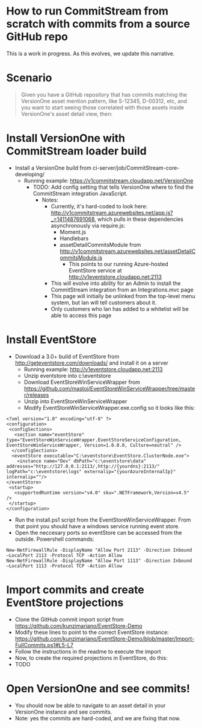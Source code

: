 # How to run CommitStream from scratch with commits from a source GitHub repo

This is a work in progress. As this evolves, we update this narrative.

# Scenario
> Given you have a GitHub repository that has commits matching the VersionOne asset mention pattern, like S-12345, D-00312, etc, and you
want to start seeing those correlated with those assets inside VersionOne's asset detail view, then:

# Install VersionOne with CommitStream loader build
* Install a VersionOne build from ci-server/job/CommitStream-core-developing/
  * Running example: https://v1commitstream.cloudapp.net/VersionOne
    * TODO: Add config setting that tells VersionOne where to find the CommitStream integration JavaScript. 
      * Notes: 
        * Currently, it's hard-coded to look here: http://v1commitstream.azurewebsites.net/app.js?_=1411487691068, which pulls in these dependencies asynchronously via require.js:
          * Moment.js
          * Handlebars
          * assetDetailCommitsModule from http://v1commitstream.azurewebsites.net/assetDetailCommitsModule.js
            * This points to our running Azure-hosted EventStore service at http://v1eventstore.cloudapp.net:2113
        * This will evolve into ability for an Admin to install the CommitStream integration from an Integrations.mvc page
        * This page will initially be unlinked from the top-level menu system, but Ian will tell customers about it.
        * Only customers who Ian has added to a whitelist will be able to access this page

# Install EventStore
* Download a 3.0+ build of EventStore from http://geteventstore.com/downloads/ and install it on a server
  * Running example: http://v1eventstore.cloudapp.net:2113
  * Unzip eventstore into c:\eventstore
  * Download EventStoreWinServiceWrapper from https://github.com/mastoj/EventStoreWinServiceWrapper/tree/master/releases
  * Unzip into EventStoreWinServiceWrapper
  * Modify EventStoreWinServiceWrapper.exe.config so it looks like this:

 ```
 <?xml version="1.0" encoding="utf-8" ?>
 <configuration>
  <configSections>
    <section name="eventStore" type="EventStoreWinServiceWrapper.EventStoreServiceConfiguration,   EventStoreWinServiceWrapper, Version=1.0.0.0, Culture=neutral" />
   </configSections>
   <eventStore executable="C:\eventstore\EventStore.ClusterNode.exe">
     <instance name="Dev" dbPath="c:\eventstore\data"    addresses="http://127.0.0.1:2113/,http://{yourdns}:2113/" logPath="c:\eventstore\logs" externalip="{yourAzureInternalIp}" internalip=""/>
 </eventStore>
  <startup>
    <supportedRuntime version="v4.0" sku=".NETFramework,Version=v4.5" />
  </startup>
</configuration>
 ```
 * Run the install.ps1 script from the EventStoreWinServiceWrapper. From that point you should have a windows service running event store.
 * Open the neccesary ports so eventStore can be accessed from the outside. Powershell commands:
```
New-NetFirewallRule -DisplayName "Allow Port 2113" -Direction Inbound –LocalPort 2113 -Protocol TCP -Action Allow
New-NetFirewallRule -DisplayName "Allow Port 1113" -Direction Inbound –LocalPort 1113 -Protocol TCP -Action Allow
```

# Import commits and create EventStore projections
* Clone the GitHub commit import script from https://github.com/kunzimariano/EventStore-Demo
* Modify these lines to point to the correct EventStore instance: https://github.com/kunzimariano/EventStore-Demo/blob/master/Import-FullCommits.ps1#L5-L7
* Follow the instructions in the readme to execute the import
* Now, to create the required projections in EventStore, do this:
* TODO

# Open VersionOne and see commits!
* You should now be able to navigate to an asset detail in your VersionOne instance and see commits.
* Note: yes the commits are hard-coded, and we are fixing that now.
